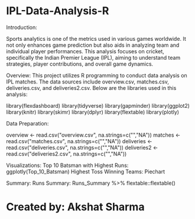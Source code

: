 # IPL-Data-Analysis-R

Introduction:

Sports analytics is one of the metrics used in various games worldwide. It not only enhances game prediction but also aids in analyzing team and individual player performances. This analysis focuses on cricket, specifically the Indian Premier League (IPL), aiming to understand team strategies, player contributions, and overall game dynamics.

Overview:
This project utilizes R programming to conduct data analysis on IPL matches. The data sources include overview.csv, matches.csv, deliveries.csv, and deliveries2.csv. Below are the libraries used in this analysis:

library(flexdashboard)
library(tidyverse)
library(gapminder)
library(ggplot2)
library(knitr)
library(skimr)
library(dplyr)
library(flextable)
library(plotly)

Data Preparation:

overview <- read.csv("overview.csv", na.strings=c("","NA"))
matches <- read.csv("matches.csv", na.strings=c("","NA"))
deliveries <- read.csv("deliveries.csv", na.strings=c("","NA"))
deliveries2 <- read.csv("deliveries2.csv", na.strings=c("","NA"))

Visualizations:
Top 10 Batsman with Highest Runs: ggplotly(Top_10_Batsman)
Highest Toss Winning Teams: Piechart

Summary:
Runs Summary: Runs_Summary %>% flextable::flextable()

# Created by: Akshat Sharma
